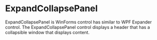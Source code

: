 ExpandCollapsePanel
====================
ExpandCollapsePanel is WinForms control has similar to WPF Expander control. 
The ExpandCollapsePanel control displays a header that has a collapsible window that displays content. 

